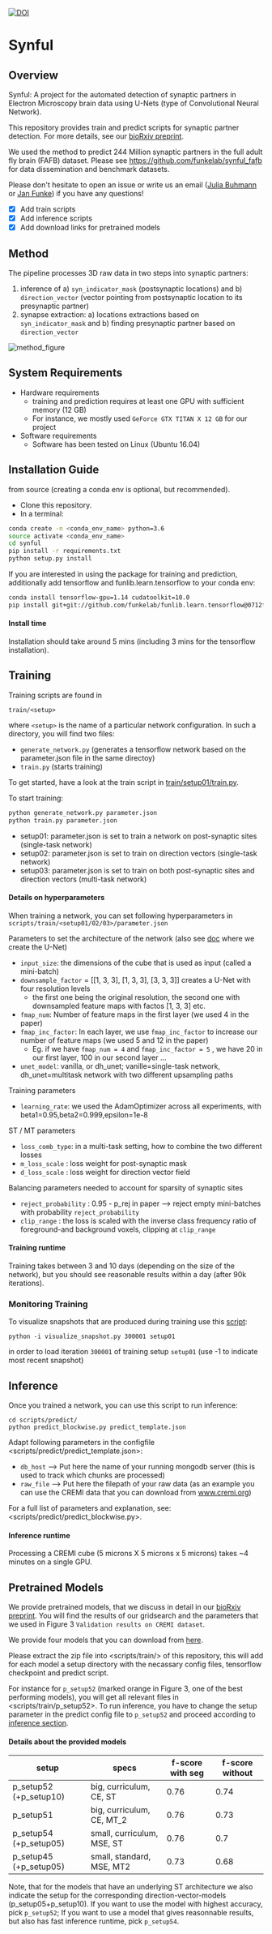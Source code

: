 [![DOI](https://zenodo.org/badge/166422086.svg)](https://zenodo.org/badge/latestdoi/166422086)

Synful
======
Overview
--------
Synful: A project for the automated detection of synaptic partners in Electron Microscopy brain data using U-Nets (type of Convolutional Neural Network).

This repository provides train and predict scripts for synaptic partner detection. For more details, see our [bioRxiv preprint](https://www.biorxiv.org/content/10.1101/2019.12.12.874172v1).

We used the method to predict 244 Million synaptic partners in the full adult fly brain (FAFB) dataset.
Please see https://github.com/funkelab/synful_fafb for data dissemination and benchmark datasets.

Please don't hesitate to open
an issue or write us an email ([Julia
Buhmann](mailto:buhmannj@janelia.hhmi.org) or [Jan
Funke](mailto:funkej@janelia.hhmi.org)) if you have any questions!

- [x] Add train scripts
- [x] Add inference scripts
- [x] Add download links for pretrained models

Method
------
The pipeline processes 3D raw data in two steps into synaptic partners:
  1) inference of a) `syn_indicator_mask` (postsynaptic locations) and b) `direction_vector` (vector pointing from postsynaptic location to its presynaptic partner)
  2) synapse extraction: a) locations extractions based on `syn_indicator_mask` and b) finding presynaptic partner based on `direction_vector`


![method_figure](docs/_static/method_overview.png)


System Requirements
-------------------

- Hardware requirements
  - training and prediction requires at least one GPU with sufficient memory (12 GB)
  - For instance, we mostly used `GeForce GTX TITAN X 12 GB` for our project
- Software requirements
  - Software has been tested on Linux (Ubuntu 16.04)

Installation Guide
------------------
from source (creating a conda env is optional, but recommended).
- Clone this repository.
- In a terminal:

```bash
conda create -n <conda_env_name> python=3.6
source activate <conda_env_name>
cd synful
pip install -r requirements.txt
python setup.py install
```
If you are interested in using the package for training and prediction, additionally add tensorflow and funlib.learn.tensorflow to your conda env:

```bash
conda install tensorflow-gpu=1.14 cudatoolkit=10.0
pip install git+git://github.com/funkelab/funlib.learn.tensorflow@0712fee6b6c083c6bfc86e76f475b2e40b3c64f2

```

#### Install time
Installation should take around 5 mins (including 3 mins for the tensorflow installation).


Training
--------

Training scripts are found in

```
train/<setup>
```

where `<setup>` is the name of a particular network configuration.
In such a <setup> directory, you will find two files:
- `generate_network.py` (generates a tensorflow network based on the parameter.json file in the same directoy)
- `train.py` (starts training)


To get started, have a look at the train script in [train/setup01/train.py](train/setup01).

To start training:
```bash
python generate_network.py parameter.json
python train.py parameter.json
```

- setup01: parameter.json is set to train a network on post-synaptic sites (single-task network)
- setup02: parameter.json is set to train on direction vectors (single-task network)
- setup03: parameter.json is set to train on both post-synaptic sites and direction vectors (multi-task network)

#### Details on hyperparameters
When training a network, you can set following hyperparameters in `scripts/train/<setup01/02/03>/parameter.json`

Parameters to set the architecture of the network (also see [doc](https://github.com/funkelab/funlib.learn.tensorflow/blob/master/funlib/learn/tensorflow/models/unet.py#L506) where we create the U-Net)
- `input_size`: the dimensions of the cube that is used as input (called a mini-batch)
- `downsample_factor` = [[1, 3, 3], [1, 3, 3], [3, 3, 3]] creates a U-Net with four resolution levels
    - the first one being the original resolution, the second one with downsampled feature maps with factos [1, 3, 3] etc.
- `fmap_num`: Number of feature maps in the first layer (we used 4 in the paper)
- `fmap_inc_factor`: In each layer, we use `fmap_inc_factor` to increase our number of feature maps (we used 5 and 12 in the paper)
    - Eg. if we have `fmap_num = 4` and `fmap_inc_factor = 5` , we have 20 in our first layer, 100 in our second layer ...
- `unet_model`: vanilla, or dh_unet; vanille=single-task network, dh_unet=multitask network with two different upsampling paths

Training parameters
- `learning_rate`: we used the AdamOptimizer across all experiments, with beta1=0.95,beta2=0.999,epsilon=1e-8

ST / MT parameters
- `loss_comb_type`: in a multi-task setting, how to combine the two different losses
- `m_loss_scale` : loss weight for post-synaptic mask
- `d_loss_scale` : loss weight for direction vector field

Balancing parameters needed to account for sparsity of synaptic sites
- `reject_probability` : 0.95 - p_rej in paper --> reject empty mini-batches with probability `reject_probability`
- `clip_range` : the loss is scaled with the inverse class frequency ratio of foreground-and background voxels, clipping at `clip_range`


#### Training runtime
Training takes between 3 and 10 days (depending on the size of the network), but you should see reasonable results within a day (after 90k iterations).


### Monitoring Training

To visualize snapshots that are produced during training use this [script](scripts/visualization/visualize_snapshot.py):

```
python -i visualize_snapshot.py 300001 setup01
```

in order to load iteration `300001` of training setup `setup01` (use -1 to indicate most recent snapshot)


Inference
--------

Once you trained a network, you can use this script to run inference:

```
cd scripts/predict/
python predict_blockwise.py predict_template.json
```
Adapt following parameters in the configfile <scripts/predict/predict_template.json>:
- `db_host` --> Put here the name of your running mongodb server (this is used to track which chunks are processed)
- `raw_file` --> Put here the filepath of your raw data (as an example you can use the CREMI data that you can download from www.cremi.org)

For a full list of parameters and explanation, see: <scripts/predict/predict_blockwise.py>.


#### Inference runtime

Processing a CREMI cube (5 microns X 5 microns x 5 microns) takes ~4 minutes on a single GPU.

Pretrained Models
-----------------
We provide pretrained models, that we discuss in detail in our [bioRxiv preprint](https://www.biorxiv.org/content/10.1101/2019.12.12.874172v2). You will find the results of our gridsearch and the parameters that we used in Figure 3 `Validation results on CREMI dataset`.

We provide four models that you can download from [here](https://www.dropbox.com/s/301382766164ism/pretrained.zip?dl=0).

Please extract the zip file into <scripts/train/> of this repository, this will add for each model a setup directory with the necassary config files, tensorflow checkpoint and predict script.

For instance for `p_setup52` (marked orange in Figure 3, one of the best performing models), you will get all relevant files in <scripts/train/p_setup52>.
To run inference, you have to change the setup parameter in the predict config file to `p_setup52` and proceed according to [inference section](#Inference).


#### Details about the provided models

|setup|specs|f-score with seg| f-score without|
|---|---|---|---|
|p_setup52 (+p_setup10)|big, curriculum, CE, ST|0.76|0.74|
|p_setup51|big, curriculum, CE, MT_2|0.76|0.73|
|p_setup54 (+p_setup05)|small, curriculum, MSE, ST|0.76|0.7|
|p_setup45 (+p_setup05)|small, standard, MSE, MT2|0.73|0.68|

Note, that for the models that have an underlying ST architecture we also indicate the setup for the corresponding direction-vector-models (p_setup05+p_setup10).
If you want to use the model with highest accuracy, pick `p_setup52`; If you want to use a model that gives reasonnable results, but also has fast inference runtime, pick `p_setup54`.
